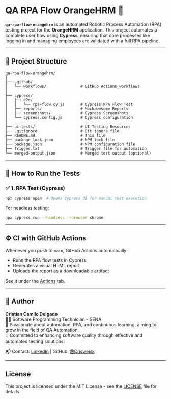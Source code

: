 
# QA RPA Flow OrangeHRM 🚀

**`qa-rpa-flow-orangehrm`** is an automated Robotic Process Automation (RPA) testing project for the **OrangeHRM** application. This project automates a complete user flow using **Cypress**, ensuring that core processes like logging in and managing employees are validated with a full RPA pipeline.

---

## 📁 Project Structure

```
qa-rpa-flow-orangehrm/
│
├── .github/
│   └── workflows/               # GitHub Actions workflows
│
├── cypress/
│   ├── e2e/
│   │   └── rpa-flow.cy.js       # Cypress RPA Flow Test
│   ├── reports/                 # Mochawesome Reports
│   ├── screenshots/             # Cypress Screenshots
│   └── cypress.config.js        # Cypress configuration
│
├── ui-tests/                    # UI Testing Resources
├── .gitignore                   # Git ignore file
├── README.md                    # This file
├── package-lock.json            # NPM lock file
├── package.json                 # NPM configuration file
├── trigger.txt                  # Trigger file for automation
└── merged-output.json           # Merged test output (optional)
```

---

## 🚀 How to Run the Tests

### ✅ 1. RPA Test (Cypress)

```bash
npx cypress open  # Opens Cypress UI for manual test execution
```

For headless testing:

```bash
npx cypress run --headless --browser chrome
```

---

## ⚙️ CI with GitHub Actions

Whenever you push to `main`, GitHub Actions automatically:

- Runs the RPA flow tests in Cypress
- Generates a visual HTML report
- Uploads the report as a downloadable artifact

See it under the [Actions](https://github.com/Hyokenhi/qa-rpa-flow-orangehrm/actions) tab.

---

## 👤 Author

**Cristian Camilo Delgado**  
👨‍💻 Software Programming Technician - SENA  
🚀 Passionate about automation, RPA, and continuous learning, aiming to grow in the field of QA Automation.  
💡 Committed to enhancing software quality through effective and automated testing solutions.

📬 Contact: [LinkedIn](https://www.linkedin.com/in/Hyokenhi/) | GitHub: [@Crisweisk](https://github.com/Hyokenhi)

---

## License

This project is licensed under the MIT License - see the [LICENSE](LICENSE) file for details.
